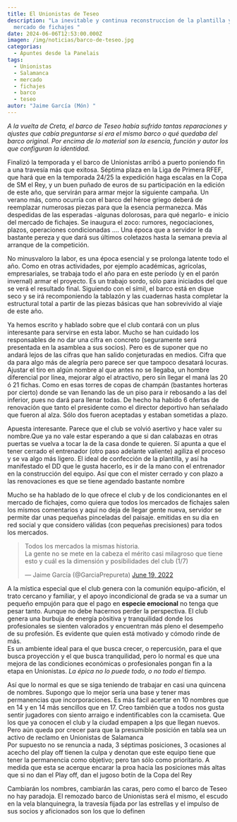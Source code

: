 ```yaml
---
title: El Unionistas de Teseo
description: "La inevitable y continua reconstruccion de la plantilla y el
  mercado de fichajes "
date: 2024-06-06T12:53:00.000Z
imagen: /img/noticias/barco-de-teseo.jpg
categorias:
  - Apuntes desde la Panelais
tags:
  - Unionistas
  - Salamanca
  - mercado
  - fichajes
  - barco
  - teseo
autor: "Jaime García (Món) "
---
```

*A la vuelta de Creta, el barco de Teseo había sufrido tantas reparaciones y ajustes que cabía preguntarse si era el mismo barco o qué quedaba del barco original. Por encima de lo material son la esencia, función y autor los que configuran la identidad.* 

Finalizó la temporada y el barco de Unionistas arribó a puerto poniendo fin a una travesía más que exitosa. Séptima plaza en la Liga de Primera RFEF, que hará que en la temporada 24/25 la expedición haga escalas en la Copa de SM el Rey, y un buen puñado de euros de su participación en la edición de este año, que servirán para armar mejor la siguiente campaña. Un verano más, como ocurría con el barco del héroe griego deberá de reemplazar numerosas piezas para que la esencia permanezca. Más despedidas de las esperadas -algunas dolorosas, para qué negarlo- e inicio del mercado de fichajes. Se inaugura el zoco: rumores, negociaciones, plazos, operaciones condicionadas .... Una época que a servidor le da bastante pereza y que dará sus últimos coletazos hasta la semana previa al arranque de la competición.

No minusvaloro la labor, es una época esencial y se prolonga latente todo el año. Como en otras actividades, por ejemplo académicas, agrícolas, empresariales, se trabaja todo el año para en este período (y en el parón invernal) armar el proyecto. Es un trabajo sordo, sólo para iniciados del que se verá el resultado final. Siguiendo con el símil, el barco está en dique seco y se irá recomponiendo la tablazón y las cuadernas hasta completar la estructural total a partir de las piezas básicas que han sobrevivido al viaje de este año. 

Ya hemos escrito y hablado sobre que el club contará con un plus interesante para servirse en esta labor. Mucho se han cuidado los responsables de no dar una cifra en concreto (seguramente será presentada en la asamblea a sus socios). Pero es de suponer que no andará lejos de las cifras que han salido conjeturadas en medios. Cifra que da para algo más de alegría pero parece ser que tampoco desatará locuras. Ajustar el tiro en algún nombre al que antes no se llegaba, un hombre diferencial por línea, mejorar algo el atractivo, pero sin llegar el maná las 20 ó 21 fichas. Como en esas torres de copas de champán (bastantes horteras por cierto) donde se van llenando las de un piso para ir rebosando a las del inferior, pues no dará para llenar todas. De hecho ha habido 6 ofertas de renovación que tanto el presidente como el director deportivo han señalado que fueron al alza. Sólo dos fueron aceptadas y estaban sometidas a plazo. 

Apuesta interesante. Parece que el club se volvió asertivo y hace valer su nombre.Que ya no vale estar esperando a que si dan calabazas en otras puertas se vuelva a tocar la de la casa donde te quieren. Sí apunta a que el tener cerrado el entrenador (otro paso adelante valiente) agiliza el proceso y se va algo más ligero. El ideal de confección de la plantilla, y así ha manifestado el DD que le gusta hacerlo, es ir de la mano con el entrenador en la construcción del equipo. Así que con el mister cerrado y con plazo a las renovaciones es que se tiene agendado bastante nombre 

Mucho se ha hablado de lo que ofrece el club y de los condicionantes en el mercado de fichajes, como quiera que todos los mercados de fichajes salen los mismos comentarios y aquí no deja de llegar gente nueva, servidor se permite dar unas pequeñas pinceladas del paisaje. emitidas en su dia en red social y que considero válidas (con pequeñas precisiones) para todos los mercados. 

<blockquote class="twitter-tweet" data-theme="dark"><p lang="es" dir="ltr">Todos los mercados la mismas historia. <br>La gente no se mete en la cabeza el mérito casi milagroso que tiene esto y cuál es la dimensión y posibilidades del club (1/7)</p>&mdash; Jaime García (@GarciaPrepureta) <a href="https://twitter.com/GarciaPrepureta/status/1538489666680274945?ref_src=twsrc%5Etfw">June 19, 2022</a></blockquote> <script async src="https://platform.twitter.com/widgets.js" charset="utf-8"></script>

A la mística especial que el club genera con la comunión equipo-afición, el trato cercano y familiar, y el apoyo incondicional de grada se va a sumar un pequeño empujón para que el pago en **especie emocional** no tenga que pesar tanto. Aunque no debe hacernos perder la perspectiva. El club genera una burbuja de energía pòsitiva y tranquilidad donde los profesionales se sienten valorados y encuentran más pleno el desempeño de su profesión. Es evidente que quien está motivado y cómodo rinde de más.\
Es un ambiente ideal para el que busca crecer, o repercusión, para el que busca proyección y el que busca tranquilidad, pero lo normal es que una mejora de las condiciones económicas o profesionales pongan fin a la etapa en Unionistas. *La épica no lo puede todo, o no todo el tiempo.*   

Así que lo normal es que se siga teniendo de trabajar en casi una quincena de nombres. Supongo que lo mejor sería una base y tener mas permanencias que incorporaciones. Es más fácil acertar en 10 nombres que en 14 y en 14 más sencillos que en 17. Creo también que a todos nos gusta sentir jugadores con siento arraigo e indentificables con la ccamiseta. Que los que ya conocen el club y la ciudad empapen a lps que llegan nuevos. Pero aún queda por crecer para que la presumible posición en tabla sea un activo de reclamo en Unionistas de Salamanca \
Por supuesto no se renuncia a nada, 3 séptimas posiciones, 3 ocasiones al acecho del play off tienen la culpa y denotan que este equipo tiene que tener la permanencia como objetivo; pero tan sólo como prioritario. A medida que esta se acerque encarar la proa hacia las posiciones más altas que si no dan el Play off, dan el jugoso botín de la Copa del Rey 

Cambiarán los nombres, cambiarán las caras, pero como el barco de Teseo no hay paradoja. El remozado barco de Unionistas será el mismo, el escudo en la vela blanquinegra, la travesía fijada por las estrellas y el impulso de sus socios y aficionados son los que lo definen [](https://x.com/GarciaPrepureta/status/1538489666680274945)[](https://x.com/GarciaPrepureta/status/1538489666680274945)

[](https://x.com/GarciaPrepureta/status/1538489666680274945)

